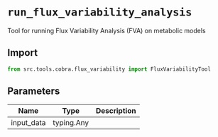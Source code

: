 # `run_flux_variability_analysis`

Tool for running Flux Variability Analysis (FVA) on metabolic models

## Import

```python
from src.tools.cobra.flux_variability import FluxVariabilityTool
````

## Parameters

| Name | Type | Description |
|-----|------|-------------|
| input_data | typing.Any | |
